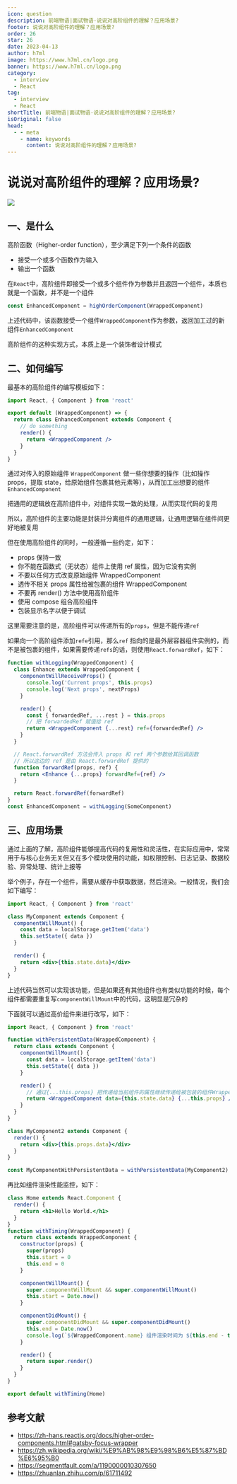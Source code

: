 ```yaml
---
icon: question
description: 前端物语|面试物语-说说对高阶组件的理解？应用场景?
footer: 说说对高阶组件的理解？应用场景?
order: 26
star: 26
date: 2023-04-13
author: h7ml
image: https://www.h7ml.cn/logo.png
banner: https://www.h7ml.cn/logo.png
category:
  - interview
  - React
tag:
  - interview
  - React
shortTitle: 前端物语|面试物语-说说对高阶组件的理解？应用场景?
isOriginal: false
head:
  - - meta
    - name: keywords
      content: 说说对高阶组件的理解？应用场景?
---
```


# 说说对高阶组件的理解？应用场景?

![](http://static.5ibug.net/vitepress/assets/images/interview/c8901850-e197-11eb-85f6-6fac77c0c9b3.png)

## 一、是什么

高阶函数（Higher-order function），至少满足下列一个条件的函数

- 接受一个或多个函数作为输入
- 输出一个函数

在`React`中，高阶组件即接受一个或多个组件作为参数并且返回一个组件，本质也就是一个函数，并不是一个组件

```jsx
const EnhancedComponent = highOrderComponent(WrappedComponent)
```

上述代码中，该函数接受一个组件`WrappedComponent`作为参数，返回加工过的新组件`EnhancedComponent`

高阶组件的这种实现方式，本质上是一个装饰者设计模式

## 二、如何编写

最基本的高阶组件的编写模板如下：

```jsx
import React, { Component } from 'react'

export default (WrappedComponent) => {
  return class EnhancedComponent extends Component {
    // do something
    render() {
      return <WrappedComponent />
    }
  }
}
```

通过对传入的原始组件 `WrappedComponent` 做一些你想要的操作（比如操作 props，提取 state，给原始组件包裹其他元素等），从而加工出想要的组件 `EnhancedComponent`

把通用的逻辑放在高阶组件中，对组件实现一致的处理，从而实现代码的复用

所以，高阶组件的主要功能是封装并分离组件的通用逻辑，让通用逻辑在组件间更好地被复用

但在使用高阶组件的同时，一般遵循一些约定，如下：

- props 保持一致
- 你不能在函数式（无状态）组件上使用 ref 属性，因为它没有实例
- 不要以任何方式改变原始组件 WrappedComponent
- 透传不相关 props 属性给被包裹的组件 WrappedComponent
- 不要再 render() 方法中使用高阶组件
- 使用 compose 组合高阶组件
- 包装显示名字以便于调试

这里需要注意的是，高阶组件可以传递所有的`props`，但是不能传递`ref`

如果向一个高阶组件添加`refe`引用，那么`ref` 指向的是最外层容器组件实例的，而不是被包裹的组件，如果需要传递`refs`的话，则使用`React.forwardRef`，如下：

```jsx
function withLogging(WrappedComponent) {
  class Enhance extends WrappedComponent {
    componentWillReceiveProps() {
      console.log('Current props', this.props)
      console.log('Next props', nextProps)
    }

    render() {
      const { forwardedRef, ...rest } = this.props
      // 把 forwardedRef 赋值给 ref
      return <WrappedComponent {...rest} ref={forwardedRef} />
    }
  }

  // React.forwardRef 方法会传入 props 和 ref 两个参数给其回调函数
  // 所以这边的 ref 是由 React.forwardRef 提供的
  function forwardRef(props, ref) {
    return <Enhance {...props} forwardRef={ref} />
  }

  return React.forwardRef(forwardRef)
}
const EnhancedComponent = withLogging(SomeComponent)
```

## 三、应用场景

通过上面的了解，高阶组件能够提高代码的复用性和灵活性，在实际应用中，常常用于与核心业务无关但又在多个模块使用的功能，如权限控制、日志记录、数据校验、异常处理、统计上报等

举个例子，存在一个组件，需要从缓存中获取数据，然后渲染。一般情况，我们会如下编写：

```jsx
import React, { Component } from 'react'

class MyComponent extends Component {
  componentWillMount() {
    const data = localStorage.getItem('data')
    this.setState({ data })
  }

  render() {
    return <div>{this.state.data}</div>
  }
}
```

上述代码当然可以实现该功能，但是如果还有其他组件也有类似功能的时候，每个组件都需要重复写`componentWillMount`中的代码，这明显是冗杂的

下面就可以通过高价组件来进行改写，如下：

```jsx
import React, { Component } from 'react'

function withPersistentData(WrappedComponent) {
  return class extends Component {
    componentWillMount() {
      const data = localStorage.getItem('data')
      this.setState({ data })
    }

    render() {
      // 通过{...this.props} 把传递给当前组件的属性继续传递给被包装的组件WrappedComponent
      return <WrappedComponent data={this.state.data} {...this.props} />
    }
  }
}

class MyComponent2 extends Component {
  render() {
    return <div>{this.props.data}</div>
  }
}

const MyComponentWithPersistentData = withPersistentData(MyComponent2)
```

再比如组件渲染性能监控，如下：

```jsx
class Home extends React.Component {
  render() {
    return <h1>Hello World.</h1>
  }
}
function withTiming(WrappedComponent) {
  return class extends WrappedComponent {
    constructor(props) {
      super(props)
      this.start = 0
      this.end = 0
    }

    componentWillMount() {
      super.componentWillMount && super.componentWillMount()
      this.start = Date.now()
    }

    componentDidMount() {
      super.componentDidMount && super.componentDidMount()
      this.end = Date.now()
      console.log(`${WrappedComponent.name} 组件渲染时间为 ${this.end - this.start} ms`)
    }

    render() {
      return super.render()
    }
  }
}

export default withTiming(Home)
```

## 参考文献

- <https://zh-hans.reactjs.org/docs/higher-order-components.html#gatsby-focus-wrapper>
- <https://zh.wikipedia.org/wiki/%E9%AB%98%E9%98%B6%E5%87%BD%E6%95%B0>
- <https://segmentfault.com/a/1190000010307650>
- <https://zhuanlan.zhihu.com/p/61711492>
